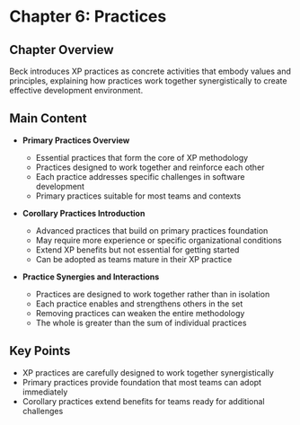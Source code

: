 # Chapter 6: Practices

## Chapter Overview
Beck introduces XP practices as concrete activities that embody values and principles, explaining how practices work together synergistically to create effective development environment.

## Main Content
- **Primary Practices Overview**
  - Essential practices that form the core of XP methodology
  - Practices designed to work together and reinforce each other
  - Each practice addresses specific challenges in software development
  - Primary practices suitable for most teams and contexts

- **Corollary Practices Introduction** 
  - Advanced practices that build on primary practices foundation
  - May require more experience or specific organizational conditions
  - Extend XP benefits but not essential for getting started
  - Can be adopted as teams mature in their XP practice

- **Practice Synergies and Interactions**
  - Practices are designed to work together rather than in isolation
  - Each practice enables and strengthens others in the set
  - Removing practices can weaken the entire methodology
  - The whole is greater than the sum of individual practices

## Key Points
- XP practices are carefully designed to work together synergistically
- Primary practices provide foundation that most teams can adopt immediately
- Corollary practices extend benefits for teams ready for additional challenges